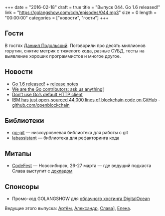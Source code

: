 +++
date = "2016-02-18"
draft = true
title = "Выпуск 044. Go 1.6 released!"
link = "https://golangshow.com/cdn/episodes/044.mp3"
size = 0
length = "00:00:00"
categories = ["новости", "гости"]
+++

## Гости
В гостях [Даниил Подольский](http://www.slideshare.net/DanielPodolsky).
Поговорили про десять миллионов горутин, снятие метрик с тяжелого кода,
разные СУБД, тесты на выявление хороших программистов и многое другое.

## Новости
- [Go 1.6 released!](https://blog.golang.org/go1.6) + [release notes](https://golang.org/doc/go1.6)
- [We are the Go contributors: ask us anything!](https://www.reddit.com/r/golang/comments/46bd5h/ama_we_are_the_go_contributors_ask_us_anything/)
- [Don’t use Go’s default HTTP client](https://medium.com/@nate510/don-t-use-go-s-default-http-client-4804cb19f779#.okqzoqlam)
- [IBM has just open-sourced 44,000 lines of blockchain code on GitHub](http://thenextweb.com/apps/2016/02/16/ibm-has-just-open-sourced-44000-lines-of-blockchain-code-on-github/) - [github.com/openblockchain](https://github.com/openblockchain)

## Библиотеки
- [go-git](https://github.com/src-d/go-git) — низкоуровневая библиотека для работы с git
- [labassistant](https://github.com/lmas/labassistant) — библиотека для рефакторинга кода

## Митапы
- [CodeFest](http://codefest.ru) — Новосибирск, 26-27 марта — где ведущий
подкаста Слава выступит с [докладом](http://2016.codefest.ru/lecture/1068)

## Спонсоры
- Промо-код GOLANGSHOW для [облачного хостинга DigitalOcean](https://www.digitalocean.com/?utm_campaign=golangshow&utm_medium=podcast&refcode=63eedb038a3e)

Ведущие этого выпуска: [Артём](https://twitter.com/miolini), [Александр](https://twitter.com/LK4D4math), [Слава](https://twitter.com/m0sth8)],
[Елена](https://twitter.com/webdeva).
